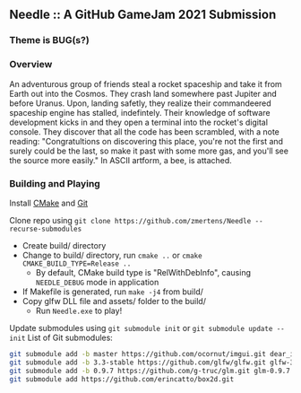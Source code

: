 ## Needle :: A GitHub GameJam 2021 Submission

### Theme is BUG(s?)

### Overview

An adventurous group of friends steal a rocket spaceship and take it
from Earth out into the Cosmos. They crash land somewhere past Jupiter and before Uranus. Upon, landing safetly, they realize their commandeered spaceship engine has stalled, indefintely. Their knowledge of software development kicks in and they open a terminal into the rocket's digital console. They discover that all the code has been scrambled, with a note reading: "Congratultions on discovering this place, you're not the first and surely could be the last, so make it past with some more gas,
and you'll see the source more easily." In ASCII artform, a bee, is attached.

### Building and Playing

Install [CMake](https://cmake.org/download/) and [Git](https://git-scm.com/downloads)

Clone repo using `git clone https://github.com/zmertens/Needle --recurse-submodules`

  - Create build/ directory
  - Change to build/ directory, run `cmake ..` or `cmake CMAKE_BUILD_TYPE=Release ..`
    - By default, CMake build type is "RelWithDebInfo", causing `NEEDLE_DEBUG` mode in application
  - If Makefile is generated, run `make -j4` from build/
  - Copy glfw DLL file and assets/ folder to the build/
    - Run `Needle.exe` to play!

Update submodules using `git submodule init` or `git submodule update --init`
List of Git submodules:
```bash
git submodule add -b master https://github.com/ocornut/imgui.git dear_imgui
git submodule add -b 3.3-stable https://github.com/glfw/glfw.git glfw-3.3-stable
git submodule add -b 0.9.7 https://github.com/g-truc/glm.git glm-0.9.7
git submodule add https://github.com/erincatto/box2d.git
```

